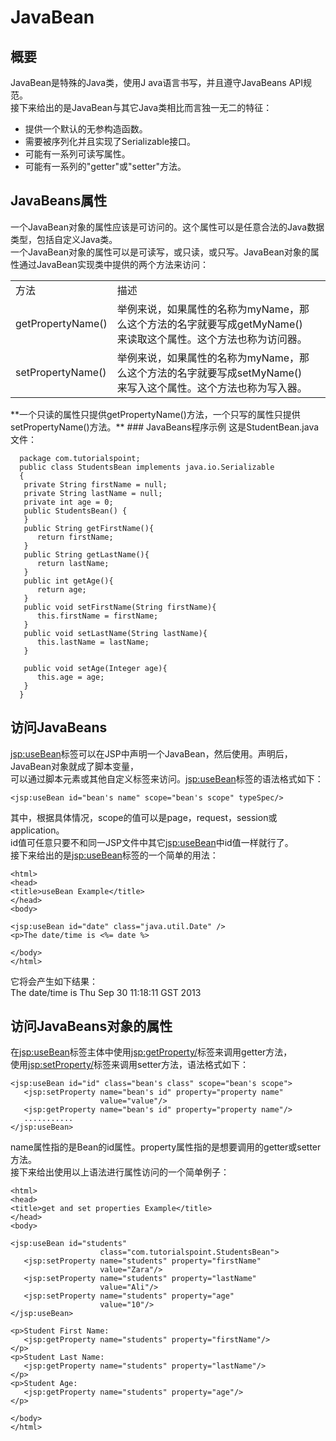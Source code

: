# JavaBean

## 概要
JavaBean是特殊的Java类，使用J ava语言书写，并且遵守JavaBeans API规范。</br>
接下来给出的是JavaBean与其它Java类相比而言独一无二的特征：</br>
* 提供一个默认的无参构造函数。
* 需要被序列化并且实现了Serializable接口。
* 可能有一系列可读写属性。
* 可能有一系列的"getter"或"setter"方法。
## JavaBeans属性
一个JavaBean对象的属性应该是可访问的。这个属性可以是任意合法的Java数据类型，包括自定义Java类。</br>
一个JavaBean对象的属性可以是可读写，或只读，或只写。JavaBean对象的属性通过JavaBean实现类中提供的两个方法来访问：</br>
<table>
<tr><td>方法</td><td>描述<td></tr>
<tr><td>getPropertyName()</td><td>举例来说，如果属性的名称为myName，那么这个方法的名字就要写成getMyName()来读取这个属性。这个方法也称为访问器。</td></tr>
<tr><td>setPropertyName()</td><td>	举例来说，如果属性的名称为myName，那么这个方法的名字就要写成setMyName()来写入这个属性。这个方法也称为写入器。</td></tr>
</table>
**一个只读的属性只提供getPropertyName()方法，一个只写的属性只提供setPropertyName()方法。**
### JavaBeans程序示例
这是StudentBean.java文件：


      package com.tutorialspoint;
      public class StudentsBean implements java.io.Serializable
      {
       private String firstName = null;
       private String lastName = null;
       private int age = 0;
       public StudentsBean() {
       }
       public String getFirstName(){
          return firstName;
       }
       public String getLastName(){
          return lastName;
       }
       public int getAge(){
          return age;
       }
       public void setFirstName(String firstName){
          this.firstName = firstName;
       }
       public void setLastName(String lastName){
          this.lastName = lastName;
       }
       
       public void setAge(Integer age){
          this.age = age;
       }
      }

## 访问JavaBeans
<jsp:useBean>标签可以在JSP中声明一个JavaBean，然后使用。声明后，JavaBean对象就成了脚本变量，</br>
可以通过脚本元素或其他自定义标签来访问。<jsp:useBean>标签的语法格式如下：</br>

    <jsp:useBean id="bean's name" scope="bean's scope" typeSpec/>

其中，根据具体情况，scope的值可以是page，request，session或application。</br>
id值可任意只要不和同一JSP文件中其它<jsp:useBean>中id值一样就行了。</br>
接下来给出的是<jsp:useBean>标签的一个简单的用法：</br>

    <html>
    <head>
    <title>useBean Example</title>
    </head>
    <body>

    <jsp:useBean id="date" class="java.util.Date" />
    <p>The date/time is <%= date %>

    </body>
    </html>

它将会产生如下结果：</br>
The date/time is Thu Sep 30 11:18:11 GST 2013
## 访问JavaBeans对象的属性
在<jsp:useBean>标签主体中使用<jsp:getProperty/>标签来调用getter方法，</br>
使用<jsp:setProperty/>标签来调用setter方法，语法格式如下：

    <jsp:useBean id="id" class="bean's class" scope="bean's scope">
       <jsp:setProperty name="bean's id" property="property name"  
                        value="value"/>
       <jsp:getProperty name="bean's id" property="property name"/>
       ...........
    </jsp:useBean>

name属性指的是Bean的id属性。property属性指的是想要调用的getter或setter方法。
</br>
接下来给出使用以上语法进行属性访问的一个简单例子：

    <html>
    <head>
    <title>get and set properties Example</title>
    </head>
    <body>

    <jsp:useBean id="students"
                        class="com.tutorialspoint.StudentsBean">
       <jsp:setProperty name="students" property="firstName"
                        value="Zara"/>
       <jsp:setProperty name="students" property="lastName"
                        value="Ali"/>
       <jsp:setProperty name="students" property="age"
                        value="10"/>
    </jsp:useBean>

    <p>Student First Name:
       <jsp:getProperty name="students" property="firstName"/>
    </p>
    <p>Student Last Name:
       <jsp:getProperty name="students" property="lastName"/>
    </p>
    <p>Student Age:
       <jsp:getProperty name="students" property="age"/>
    </p>

    </body>
    </html>
